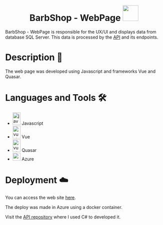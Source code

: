 <h1 align="center">
  <b>BarbShop - WebPage</b>
  <img src="https://i.pinimg.com/originals/ce/2e/b5/ce2eb5c24ec4ea4a59ec9a82905765d8.png" width="50"> 
  <br>
</h1>

BarbShop - WebPage is responsible for the UX/UI and displays data from database SQL Server. This data is processed by the <a href="https://github.com/marcello-teixeira/barber-shop-api">API</a> and its endpoints.

# Description 📝

The web page was developed using Javascript and frameworks Vue and Quasar.

# Languages and Tools 🛠️

- <img width="25" src="https://cdn.jsdelivr.net/gh/devicons/devicon/icons/javascript/javascript-original.svg" height="40" alt="javascript logo"  /> Javascript
- <img width="25" src="https://cdn.jsdelivr.net/gh/devicons/devicon/icons/vuejs/vuejs-original.svg" height="40" alt="vuejs logo"  /> Vue
- <img width="25" src="https://www.svgrepo.com/show/374024/quasar.svg" height="40" alt="vuejs logo"  /> Quasar
- <img width="25" src="https://cdn.jsdelivr.net/gh/devicons/devicon/icons/azure/azure-original.svg" alt="azure log" /> Azure

# Deployment ☁️

You can access the web site <a href="https://webpage-barbershop.azurewebsites.net/#/">here</a>.

The deploy was made in Azure using a docker container.

Visit the <a href="https://github.com/marcello-teixeira/barber-shop-api">API repository</a> where I used C# to developed it.
